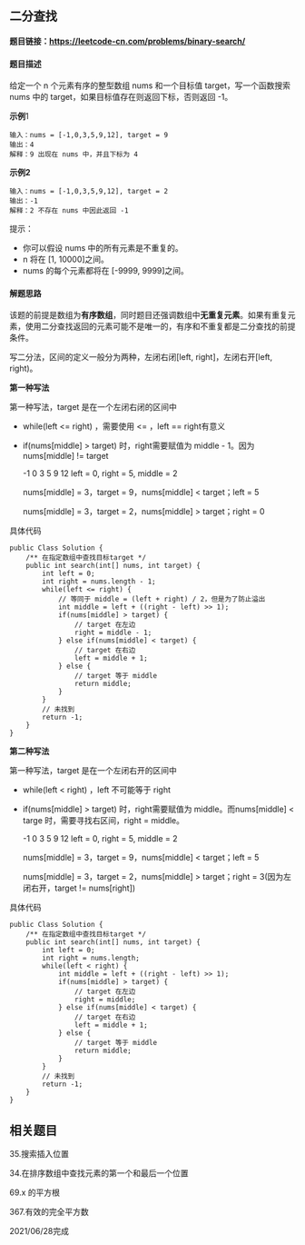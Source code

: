 ## 二分查找

#### 题目链接：https://leetcode-cn.com/problems/binary-search/

#### 题目描述

给定一个 n 个元素有序的整型数组 nums 和一个目标值 target，写一个函数搜索 nums 中的 target，如果目标值存在则返回下标，否则返回 -1。

**示例**1

```
输入：nums = [-1,0,3,5,9,12], target = 9
输出：4
解释：9 出现在 nums 中，并且下标为 4
```

**示例2**

```
输入：nums = [-1,0,3,5,9,12], target = 2
输出：-1
解释：2 不存在 nums 中因此返回 -1
```

提示：

- 你可以假设 nums 中的所有元素是不重复的。
- n 将在 [1, 10000]之间。
- nums 的每个元素都将在 [-9999, 9999]之间。

#### 解题思路

该题的前提是数组为**有序数组**，同时题目还强调数组中**无重复元素**。如果有重复元素，使用二分查找返回的元素可能不是唯一的，有序和不重复都是二分查找的前提条件。

写二分法，区间的定义一般分为两种，左闭右闭[left, right]，左闭右开[left, right)。

**第一种写法**

第一种写法，target 是在一个左闭右闭的区间中

* while(left <= right) ，需要使用 <= ，left == right有意义

* if(nums[middle] > target) 时，right需要赋值为 middle - 1。因为 nums[middle] != target

  -1 0 3 5 9 12 left = 0, right = 5, middle = 2

  nums[middle] = 3，target = 9，nums[middle] < target；left = 5

  nums[middle] = 3，target = 2，nums[middle] > target；right = 0

具体代码

```
public Class Solution {
	/** 在指定数组中查找目标target */
	public int search(int[] nums, int target) {
		int left = 0;
		int right = nums.length - 1;
		while(left <= right) {
			// 等同于 middle = (left + right) / 2，但是为了防止溢出
			int middle = left + ((right - left) >> 1);
			if(nums[middle] > target) {
				// target 在左边
				right = middle - 1;
			} else if(nums[middle] < target) {
				// target 在右边
				left = middle + 1;
			} else {
				// target 等于 middle
				return middle;
			}
		}
		// 未找到
		return -1;
	}
}
```

**第二种写法**

第一种写法，target 是在一个左闭右开的区间中

* while(left < right) ，left 不可能等于 right

* if(nums[middle] > target) 时，right需要赋值为 middle。而nums[middle] < targe 时，需要寻找右区间，right = middle。

  -1 0 3 5 9 12 left = 0, right = 5, middle = 2

  nums[middle] = 3，target = 9，nums[middle] < target；left = 5

  nums[middle] = 3，target = 2，nums[middle] > target；right = 3(因为左闭右开，target != nums[right])

具体代码

```
public Class Solution {
	/** 在指定数组中查找目标target */
	public int search(int[] nums, int target) {
		int left = 0;
		int right = nums.length;
		while(left < right) {
			int middle = left + ((right - left) >> 1);
			if(nums[middle] > target) {
				// target 在左边
				right = middle;
			} else if(nums[middle] < target) {
				// target 在右边
				left = middle + 1;
			} else {
				// target 等于 middle
				return middle;
			}
		}
		// 未找到
		return -1;
	}
}
```



## 相关题目

35.搜索插入位置

34.在排序数组中查找元素的第一个和最后一个位置

69.x 的平方根

367.有效的完全平方数

2021/06/28完成









